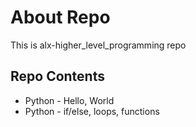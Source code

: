 # About Repo
This is alx-higher_level_programming repo

## Repo Contents
- Python - Hello, World
- Python - if/else, loops, functions
